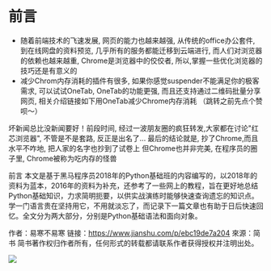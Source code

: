# 前言


- 随着前端技术的飞速发展, 网页的能力也越来越强, 从传统的office办公套件, 到在线网盘的资料预览, 几乎所有的服务都能迁移到云端进行, 而人们对浏览器的依赖也越来越重, Chrome是浏览器中的佼佼者, 所以,掌握一些优化浏览器的技巧还是有意义的
- 减少Chrom内存消耗的插件有很多, 如果你感觉suspender不能满足你的极客需求, 可以试试OneTab, OneTab的功能更强, 而且还支持通过二维码批量分享网页, 相关介绍链接如下用OneTab减少Chrome内存消耗 （跳转之前先点个赞呗～）


坏新闻总比没新闻要好！前段时间, 经过一波朋友圈的疯狂转发,大家都在讨论"红芯浏览器", 不管是不是套路, 反正是出名了...
最后的结论就是, 抄了Chrome,而且水平不咋地, 把人家的名字也抄到了试卷上
但Chrome也并非完美, 在程序员的圈子里, Chrome被称为吃内存的怪兽


前言
本文是基于黑马程序员2018年的Python基础班的内容编写的，以2018年的资料为蓝本，2016年的资料为补充，还参考了一些网上的教程，旨在更好地总结Python基础知识，力求简明扼要，以供实战演练时能够快速查询遗忘的知识点。学一门语言贵在坚持用它，不用就淡忘了，而记录下一篇文章也有助于日后快速回忆。全文分为两大部分，分别是Python基础语法和面向对象。

作者：易寒不易寒
链接：https://www.jianshu.com/p/ebc19de7a204
來源：简书
简书著作权归作者所有，任何形式的转载都请联系作者获得授权并注明出处。



![](//upload-images.jianshu.io/upload_images/3203841-e681a20e0cc01e76.gif?imageMogr2/auto-orient/strip%7CimageView2/2/w/1000/format/webp)
